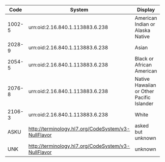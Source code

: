 Code|System|Display|Definition
---|---|---|---
1002-5|urn:oid:2.16.840.1.113883.6.238|American Indian or Alaska Native|-
2028-9|urn:oid:2.16.840.1.113883.6.238|Asian|-
2054-5|urn:oid:2.16.840.1.113883.6.238|Black or African American|-
2076-8|urn:oid:2.16.840.1.113883.6.238|Native Hawaiian or Other Pacific Islander|-
2106-3|urn:oid:2.16.840.1.113883.6.238|White|-
ASKU|http://terminology.hl7.org/CodeSystem/v3-NullFlavor|asked but unknown|-
UNK|http://terminology.hl7.org/CodeSystem/v3-NullFlavor|unknown|-

